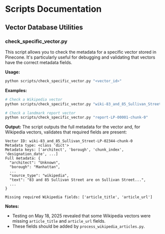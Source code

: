 # Scripts Documentation

## Vector Database Utilities

### check_specific_vector.py

This script allows you to check the metadata for a specific vector stored in Pinecone. It's particularly useful for debugging and validating that vectors have the correct metadata fields.

**Usage:**

```bash
python scripts/check_specific_vector.py "<vector_id>"
```

**Examples:**

```bash
# Check a Wikipedia vector
python scripts/check_specific_vector.py "wiki-83_and_85_Sullivan_Street-LP-02344-chunk-0"

# Check a landmark report vector
python scripts/check_specific_vector.py "report-LP-00001-chunk-0"
```

**Output:**
The script outputs the full metadata for the vector and, for Wikipedia vectors, validates that required fields are present:

```
Vector ID: wiki-83_and_85_Sullivan_Street-LP-02344-chunk-0
Metadata type: <class 'dict'>
Metadata keys: ['architect', 'borough', 'chunk_index', 'designation_date', ...]
Full metadata: {
  "architect": "Unknown",
  "borough": "Manhattan",
  ...
  "source_type": "wikipedia",
  "text": "83 and 85 Sullivan Street are on Sullivan Street...",
  ...
}

Missing required Wikipedia fields: ['article_title', 'article_url']
```

**Notes:**

- Testing on May 18, 2025 revealed that some Wikipedia vectors were missing `article_title` and `article_url` fields.
- These fields should be added by `process_wikipedia_articles.py`.
